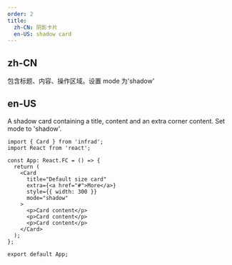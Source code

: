 ```yaml
---
order: 2
title:
  zh-CN: 阴影卡片
  en-US: shadow card
---
```


## zh-CN

包含标题、内容、操作区域。设置 mode 为'shadow'

## en-US

A shadow card containing a title, content and an extra corner content. Set mode to 'shadow'.

```tsx
import { Card } from 'infrad';
import React from 'react';

const App: React.FC = () => {
  return (
    <Card
      title="Default size card"
      extra={<a href="#">More</a>}
      style={{ width: 300 }}
      mode="shadow"
    >
      <p>Card content</p>
      <p>Card content</p>
      <p>Card content</p>
    </Card>
  );
};

export default App;
```

<style>
.code-box-demo p {
  margin: 0;
}
#components-card-demo-basic .ant-card { margin-bottom: 30px; }
</style>
